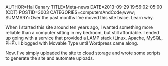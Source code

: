 AUTHOR=Hal Canary
TITLE=Meta-news
DATE=2013-09-29 19:56:02-05:00 (CDT)
POSTID=3003
CATEGORIES=computersAndCode;www;
SUMMARY=Over the past months I've moved this site twice.  Learn why.

When I started this site around ten years ago, I wanted something more reliable than a computer sitting in my bedroom, but still affordable. I ended up going with a service that provided a LAMP stack (Linux, Apache, MySQL, PHP).  I blogged with Movable Type until Wordpress came along.

Now, I've simply uploaded the site to cloud storage and wrote some scripts to generate the site and automate uploads.
